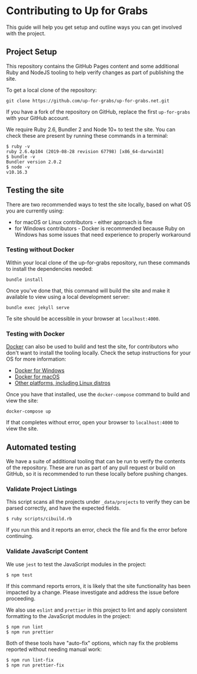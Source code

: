 # Contributing to Up for Grabs

This guide will help you get setup and outline ways you can get involved with
the project.

## Project Setup

This repository contains the GitHub Pages content and some additional Ruby and
NodeJS tooling to help verify changes as part of publishing the site.

To get a local clone of the repository:

```
git clone https://github.com/up-for-grabs/up-for-grabs.net.git
```

If you have a fork of the repository on GitHub, replace the first `up-for-grabs`
with your GitHub account.

We require Ruby 2.6, Bundler 2 and Node 10+ to test the site. You can check
these are present by running these commands in a terminal:

```
$ ruby -v
ruby 2.6.4p104 (2019-08-28 revision 67798) [x86_64-darwin18]
$ bundle -v
Bundler version 2.0.2
$ node -v
v10.16.3
```

## Testing the site

There are two recommended ways to test the site locally, based on what OS you
are currently using:

- for macOS or Linux contributors - either approach is fine
- for Windows contributors - Docker is recommended because Ruby on Windows has
  some issues that need experience to properly workaround

### Testing without Docker

Within your local clone of the up-for-grabs repository, run these commands to
install the dependencies needed:

```
bundle install
```

Once you've done that, this command will build the site and make it available to
view using a local development server:

```
bundle exec jekyll serve
```

Te site should be accessible in your browser at `localhost:4000`.

### Testing with Docker

[Docker](https://docker.com) can also be used to build and test the site, for
contributors who don't want to install the tooling locally. Check the setup
instructions for your OS for more information:

- [Docker for Windows](https://docs.docker.com/docker-for-windows/install/)
- [Docker for macOS](https://docs.docker.com/docker-for-mac/install/)
- [Other platforms, including Linux distros](https://docs.docker.com/v17.12/install/)

Once you have that installed, use the `docker-compose` command to build and
view the site:

```
docker-compose up
```

If that completes without error, open your browser to `localhost:4000` to view
the site.

## Automated testing

We have a suite of additional tooling that can be run to verify the contents of
the repository. These are run as part of any pull request or build on GitHub,
so it is recommended to run these locally before pushing changes.

### Validate Project Listings

This script scans all the projects under `_data/projects` to verify they can be
parsed correctly, and have the expected fields.

```
$ ruby scripts/cibuild.rb
```

If you run this and it reports an error, check the file and fix the error before
continuing.

### Validate JavaScript Content

We use `jest` to test the JavaScript modules in the project:

```
$ npm test
```

If this command reports errors, it is likely that the site functionality has
been impacted by a change. Please investigate and address the issue before
proceeding.

We also use `eslint` and `prettier` in this project to lint and apply consistent
formatting to the JavaScript modules in the project:

```
$ npm run lint
$ npm run prettier
```

Both of these tools have "auto-fix" options, which nay fix the problems reported
without needing manual work:

```
$ npm run lint-fix
$ npm run prettier-fix
```
